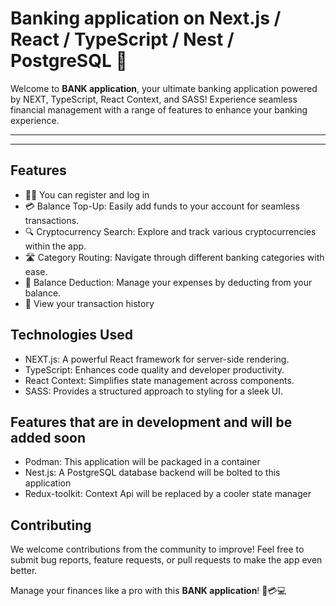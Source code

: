 # Banking application on Next.js / React / TypeScript / Nest / PostgreSQL 🏦

Welcome to **BANK application**, your ultimate banking application powered by NEXT, TypeScript, React Context, and SASS! Experience seamless financial management with a range of features to enhance your banking experience.

---

[](https://github.com/Petrochenk0/bank-app/issues/3#issue-2584103585)

---

## Features
- 👨‍💻 You can register and log in 
- 💳 Balance Top-Up: Easily add funds to your account for seamless transactions.
- 🔍 Cryptocurrency Search: Explore and track various cryptocurrencies within the app.
- 🛣️ Category Routing: Navigate through different banking categories with ease.
- 💸 Balance Deduction: Manage your expenses by deducting from your balance.
- 🛒 View your transaction history
## Technologies Used

- NEXT.js: A powerful React framework for server-side rendering.
- TypeScript: Enhances code quality and developer productivity.
- React Context: Simplifies state management across components.
- SASS: Provides a structured approach to styling for a sleek UI.
  
## Features that are in development and will be added soon
- Podman: This application will be packaged in a container
- Nest.js: A PostgreSQL database backend will be bolted to this application
- Redux-toolkit: Context Api will be replaced by a cooler state manager

## Contributing

We welcome contributions from the community to improve! Feel free to submit bug reports, feature requests, or pull requests to make the app even better.

Manage your finances like a pro with this **BANK application**! 🚀💳💻
